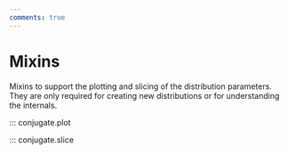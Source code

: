 ```yaml
---
comments: true
---
```

# Mixins

Mixins to support the plotting and slicing of the distribution parameters. They
are only required for creating new distributions or for understanding the
internals.

::: conjugate.plot

::: conjugate.slice
